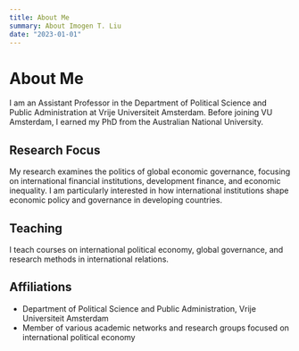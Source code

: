 ```yaml
---
title: About Me
summary: About Imogen T. Liu
date: "2023-01-01"
---
```


# About Me

I am an Assistant Professor in the Department of Political Science and Public Administration at Vrije Universiteit Amsterdam. Before joining VU Amsterdam, I earned my PhD from the Australian National University.

## Research Focus

My research examines the politics of global economic governance, focusing on international financial institutions, development finance, and economic inequality. I am particularly interested in how international institutions shape economic policy and governance in developing countries.

## Teaching

I teach courses on international political economy, global governance, and research methods in international relations.

## Affiliations

- Department of Political Science and Public Administration, Vrije Universiteit Amsterdam
- Member of various academic networks and research groups focused on international political economy
